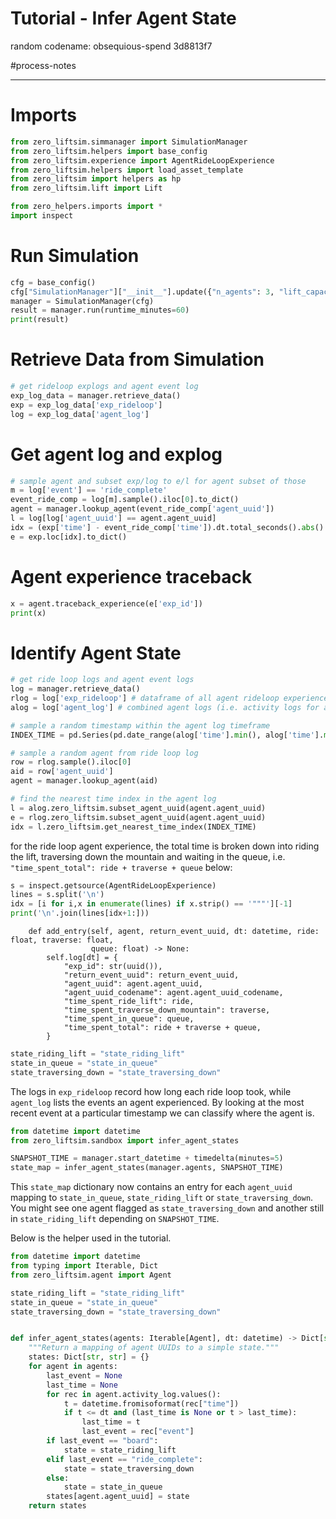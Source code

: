 # Tutorial - Infer Agent State

random codename: obsequious-spend 3d8813f7

#process-notes 

***


# Imports 

```python
from zero_liftsim.simmanager import SimulationManager
from zero_liftsim.helpers import base_config
from zero_liftsim.experience import AgentRideLoopExperience
from zero_liftsim.helpers import load_asset_template
from zero_liftsim import helpers as hp
from zero_liftsim.lift import Lift

from zero_helpers.imports import * 
import inspect
```

# Run Simulation


```python
cfg = base_config()
cfg["SimulationManager"]["__init__"].update({"n_agents": 3, "lift_capacity": 2})
manager = SimulationManager(cfg)
result = manager.run(runtime_minutes=60)
print(result)
```




# Retrieve Data from Simulation


```python
# get rideloop explogs and agent event log
exp_log_data = manager.retrieve_data()
exp = exp_log_data['exp_rideloop']
log = exp_log_data['agent_log']
```

# Get agent log and explog

```python
# sample agent and subset exp/log to e/l for agent subset of those
m = log['event'] == 'ride_complete'
event_ride_comp = log[m].sample().iloc[0].to_dict()
agent = manager.lookup_agent(event_ride_comp['agent_uuid'])
l = log[log['agent_uuid'] == agent.agent_uuid]
idx = (exp['time'] - event_ride_comp['time']).dt.total_seconds().abs().idxmin()
e = exp.loc[idx].to_dict()
```

# Agent experience traceback

```python
x = agent.traceback_experience(e['exp_id'])
print(x)
```


# Identify Agent State


```python
# get ride loop logs and agent event logs
log = manager.retrieve_data()
rlog = log['exp_rideloop'] # dataframe of all agent rideloop experiences 
alog = log['agent_log'] # combined agent logs (i.e. activity logs for all agents)

# sample a random timestamp within the agent log timeframe
INDEX_TIME = pd.Series(pd.date_range(alog['time'].min(), alog['time'].max(), freq='1s')).sample().iloc[0]

# sample a random agent from ride loop log
row = rlog.sample().iloc[0]
aid = row['agent_uuid']
agent = manager.lookup_agent(aid)

# find the nearest time index in the agent log
l = alog.zero_liftsim.subset_agent_uuid(agent.agent_uuid)
e = rlog.zero_liftsim.subset_agent_uuid(agent.agent_uuid)
idx = l.zero_liftsim.get_nearest_time_index(INDEX_TIME)
```

for the ride loop agent experience, the total time is broken down into riding the lift, traversing down the mountain and waiting in the queue, i.e. `"time_spent_total": ride + traverse + queue` below: 


```python
s = inspect.getsource(AgentRideLoopExperience)
lines = s.split('\n')
idx = [i for i,x in enumerate(lines) if x.strip() == '"""'][-1]
print('\n'.join(lines[idx+1:]))
```

        def add_entry(self, agent, return_event_uuid, dt: datetime, ride: float, traverse: float, 
                      queue: float) -> None:
            self.log[dt] = {
                "exp_id": str(uuid()), 
                "return_event_uuid": return_event_uuid,
                "agent_uuid": agent.agent_uuid,
                "agent_uuid_codename": agent.agent_uuid_codename,
                "time_spent_ride_lift": ride,
                "time_spent_traverse_down_mountain": traverse,
                "time_spent_in_queue": queue,
                "time_spent_total": ride + traverse + queue,
            }
    



```python
state_riding_lift = "state_riding_lift"
state_in_queue = "state_in_queue"
state_traversing_down = "state_traversing_down"
```

The logs in ``exp_rideloop`` record how long each ride loop took, while
``agent_log`` lists the events an agent experienced. By looking at the most
recent event at a particular timestamp we can classify where the agent is.

```python
from datetime import datetime
from zero_liftsim.sandbox import infer_agent_states

SNAPSHOT_TIME = manager.start_datetime + timedelta(minutes=5)
state_map = infer_agent_states(manager.agents, SNAPSHOT_TIME)
```

This ``state_map`` dictionary now contains an entry for each ``agent_uuid``
mapping to ``state_in_queue``, ``state_riding_lift`` or ``state_traversing_down``.
You might see one agent flagged as ``state_traversing_down`` and another still in
``state_riding_lift`` depending on ``SNAPSHOT_TIME``.

Below is the helper used in the tutorial.

```python
from datetime import datetime
from typing import Iterable, Dict
from zero_liftsim.agent import Agent

state_riding_lift = "state_riding_lift"
state_in_queue = "state_in_queue"
state_traversing_down = "state_traversing_down"


def infer_agent_states(agents: Iterable[Agent], dt: datetime) -> Dict[str, str]:
    """Return a mapping of agent UUIDs to a simple state."""
    states: Dict[str, str] = {}
    for agent in agents:
        last_event = None
        last_time = None
        for rec in agent.activity_log.values():
            t = datetime.fromisoformat(rec["time"])
            if t <= dt and (last_time is None or t > last_time):
                last_time = t
                last_event = rec["event"]
        if last_event == "board":
            state = state_riding_lift
        elif last_event == "ride_complete":
            state = state_traversing_down
        else:
            state = state_in_queue
        states[agent.agent_uuid] = state
    return states
```
